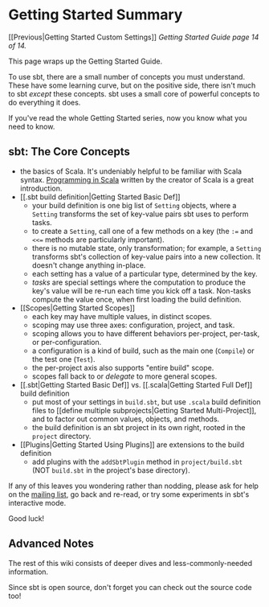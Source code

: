 # Getting Started Summary

[[Previous|Getting Started Custom Settings]] _Getting Started Guide page
14 of 14._

This page wraps up the Getting Started Guide.

To use sbt, there are a small number of concepts you must understand. These
have some learning curve, but on the positive side, there isn't much to sbt
_except_ these concepts. sbt uses a small core of powerful concepts to do
everything it does.

If you've read the whole Getting Started series, now you know what you need
to know.

## sbt: The Core Concepts

 - the basics of Scala. It's undeniably helpful to be familiar with Scala
   syntax. [Programming in Scala](http://www.artima.com/shop/programming_in_scala_2ed)
   written by the creator of Scala is a great introduction.
 - [[.sbt build definition|Getting Started Basic Def]]
   - your build definition is one big list of `Setting` objects, where a
     `Setting` transforms the set of key-value pairs sbt uses to perform tasks.
   - to create a `Setting`, call one of a few methods on a key (the `:=` and
     `<<=` methods are particularly important).
   - there is no mutable state, only transformation; for example, a `Setting`
     transforms sbt's collection of key-value pairs into a new collection. It
     doesn't change anything in-place.
   - each setting has a value of a particular type, determined by the key.
   - _tasks_ are special settings where the computation to produce
     the key's value will be re-run each time you kick off a
     task. Non-tasks compute the value once, when first loading the build
     definition.
 - [[Scopes|Getting Started Scopes]]
   - each key may have multiple values, in distinct scopes.
   - scoping may use three axes: configuration, project, and task.
   - scoping allows you to have different behaviors per-project,
     per-task, or per-configuration.
   - a configuration is a kind of build, such as the main one (`Compile`) or
     the test one (`Test`).
   - the per-project axis also supports "entire build" scope.
   - scopes fall back to or _delegate_ to more general scopes.
 - [[.sbt|Getting Started Basic Def]] vs. [[.scala|Getting Started Full Def]] build definition
   - put most of your settings in `build.sbt`, but use `.scala`
     build definition files to
     [[define multiple subprojects|Getting Started Multi-Project]], and to factor out
     common values, objects, and methods.
   - the build definition is an sbt project in its own right,
     rooted in the `project` directory.
 - [[Plugins|Getting Started Using Plugins]] are extensions to the build definition
   - add plugins with the `addSbtPlugin` method in `project/build.sbt` (NOT
     `build.sbt` in the project's base directory).

If any of this leaves you wondering rather than nodding, please ask for help
on the
[mailing list](http://groups.google.com/group/simple-build-tool/topics),
go back and re-read, or try some experiments in sbt's interactive mode.

Good luck!

## Advanced Notes

The rest of this wiki consists of deeper dives and less-commonly-needed
information.

Since sbt is open source, don't forget you can check out the source code
too!
